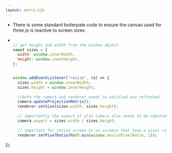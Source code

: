 ```yaml
---
layout: entry.njk
---
```


- There is some standard boilerpate code to ensure the canvas used for three.js is reactive to screen sizes
- ```js

  // get height and width from the window object
  const sizes = {
    width: window.innerWidth,
    height: window.innerHeight,
  };

  
  window.addEventListener("resize", (e) => {
    sizes.width = window.innerWidth;
    sizes.height = window.innerHeight;
    
    //both the camera and renderer needs to notified and refreshed
    camera.updateProjectionMatrix();
    renderer.setSize(sizes.width, sizes.height);
    
    // importantly the aspect of also camera also needs to be udpated
    camera.aspect = sizes.width / sizes.height;
    
    // important for retina screen or an screens that have a pixel ration higher than 2. No need to accomdate for anything higher than 2
    renderer.setPixelRatio(Math.min(window.devicePixelRatio, 2));
});
```
